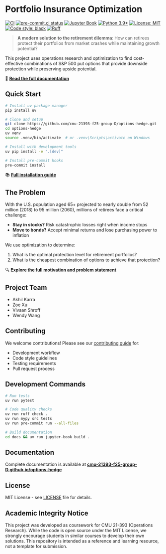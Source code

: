 # Portfolio Insurance Optimization

[![CI](https://github.com/cmu-21393-f25-group-D/options-hedge/actions/workflows/ci.yml/badge.svg)](https://github.com/cmu-21393-f25-group-D/options-hedge/actions/workflows/ci.yml)
[![pre-commit.ci status](https://results.pre-commit.ci/badge/github/cmu-21393-f25-group-D/options-hedge/main.svg)](https://results.pre-commit.ci/latest/github/cmu-21393-f25-group-D/options-hedge/main)
[![Jupyter Book](https://img.shields.io/badge/Jupyter%20Book-Docs-blue?logo=jupyter)](https://cmu-21393-f25-group-D.github.io/options-hedge)
[![Python 3.9+](https://img.shields.io/badge/python-3.9+-blue.svg)](https://www.python.org/downloads/)
[![License: MIT](https://img.shields.io/badge/License-MIT-yellow.svg)](https://opensource.org/licenses/MIT)
[![Code style: black](https://img.shields.io/badge/code%20style-black-000000.svg)](https://github.com/psf/black)
[![Ruff](https://img.shields.io/endpoint?url=https://raw.githubusercontent.com/astral-sh/ruff/main/assets/badge/v2.json)](https://github.com/astral-sh/ruff)

> **A modern solution to the retirement dilemma**: How can retirees protect their portfolios from market crashes while maintaining growth potential?

This project uses operations research and optimization to find cost-effective combinations of S&P 500 put options that provide downside protection while preserving upside potential.

📖 **[Read the full documentation](https://cmu-21393-f25-group-D.github.io/options-hedge)**

## Quick Start

```bash
# Install uv package manager
pip install uv

# Clone and setup
git clone https://github.com/cmu-21393-f25-group-D/options-hedge.git
cd options-hedge
uv venv
source .venv/bin/activate  # or .venv\Scripts\activate on Windows

# Install with development tools
uv pip install -e ".[dev]"

# Install pre-commit hooks
pre-commit install
```

📚 **[Full installation guide](https://cmu-21393-f25-group-D.github.io/options-hedge/installation.html)**

## The Problem

With the U.S. population aged 65+ projected to nearly double from 52 million (2018) to 95 million (2060), millions of retirees face a critical challenge:

- **Stay in stocks?** Risk catastrophic losses right when income stops
- **Move to bonds?** Accept minimal returns and lose purchasing power to inflation

We use optimization to determine:

1. What is the optimal protection level for retirement portfolios?
2. What is the cheapest combination of options to achieve that protection?

🔍 **[Explore the full motivation and problem statement](https://cmu-21393-f25-group-D.github.io/options-hedge/motivation.html)**

## Project Team

- Akhil Karra
- Zoe Xu
- Vivaan Shroff
- Wendy Wang

## Contributing

We welcome contributions! Please see our [contributing guide](https://cmu-21393-f25-group-D.github.io/options-hedge/contributing.html) for:

- Development workflow
- Code style guidelines
- Testing requirements
- Pull request process

## Development Commands

```bash
# Run tests
uv run pytest

# Code quality checks
uv run ruff check .
uv run mypy src tests
uv run pre-commit run --all-files

# Build documentation
cd docs && uv run jupyter-book build .
```

## Documentation

Complete documentation is available at **[cmu-21393-f25-group-D.github.io/options-hedge](https://cmu-21393-f25-group-D.github.io/options-hedge)**

## License

MIT License - see [LICENSE](LICENSE) file for details.

## Academic Integrity Notice

This project was developed as coursework for CMU 21-393 (Operations Research). While the code is open source under the MIT License, we strongly encourage students in similar courses to develop their own solutions. This repository is intended as a reference and learning resource, not a template for submission.
